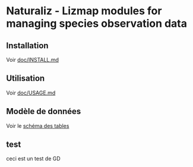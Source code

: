 # Naturaliz - Lizmap modules for managing species observation data

## Installation

Voir [doc/INSTALL.md](doc/INSTALL.md)

## Utilisation

Voir [doc/USAGE.md](doc/USAGE.md)

## Modèle de données

Voir le [schéma des tables](doc/naturaliz-data-model.pdf)

## test

ceci est un test de GD
